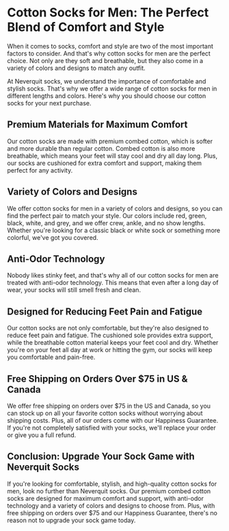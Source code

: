 # Cotton Socks for Men: The Perfect Blend of Comfort and Style

When it comes to socks, comfort and style are two of the most important factors to consider. And that's why cotton socks for men are the perfect choice. Not only are they soft and breathable, but they also come in a variety of colors and designs to match any outfit.

At Neverquit socks, we understand the importance of comfortable and stylish socks. That's why we offer a wide range of cotton socks for men in different lengths and colors. Here's why you should choose our cotton socks for your next purchase.

## Premium Materials for Maximum Comfort

Our cotton socks are made with premium combed cotton, which is softer and more durable than regular cotton. Combed cotton is also more breathable, which means your feet will stay cool and dry all day long. Plus, our socks are cushioned for extra comfort and support, making them perfect for any activity.

## Variety of Colors and Designs

We offer cotton socks for men in a variety of colors and designs, so you can find the perfect pair to match your style. Our colors include red, green, black, white, and grey, and we offer crew, ankle, and no show lengths. Whether you're looking for a classic black or white sock or something more colorful, we've got you covered.

## Anti-Odor Technology

Nobody likes stinky feet, and that's why all of our cotton socks for men are treated with anti-odor technology. This means that even after a long day of wear, your socks will still smell fresh and clean.

## Designed for Reducing Feet Pain and Fatigue

Our cotton socks are not only comfortable, but they're also designed to reduce feet pain and fatigue. The cushioned sole provides extra support, while the breathable cotton material keeps your feet cool and dry. Whether you're on your feet all day at work or hitting the gym, our socks will keep you comfortable and pain-free.

## Free Shipping on Orders Over $75 in US & Canada

We offer free shipping on orders over $75 in the US and Canada, so you can stock up on all your favorite cotton socks without worrying about shipping costs. Plus, all of our orders come with our Happiness Guarantee. If you're not completely satisfied with your socks, we'll replace your order or give you a full refund.

## Conclusion: Upgrade Your Sock Game with Neverquit Socks

If you're looking for comfortable, stylish, and high-quality cotton socks for men, look no further than Neverquit socks. Our premium combed cotton socks are designed for maximum comfort and support, with anti-odor technology and a variety of colors and designs to choose from. Plus, with free shipping on orders over $75 and our Happiness Guarantee, there's no reason not to upgrade your sock game today.